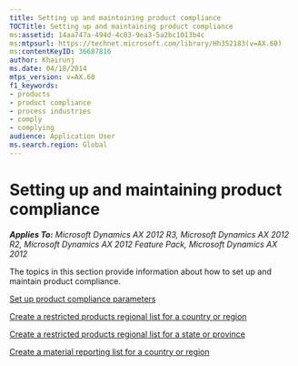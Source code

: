 ```yaml
---
title: Setting up and maintaining product compliance
TOCTitle: Setting up and maintaining product compliance
ms:assetid: 14aa747a-494d-4c03-9ea3-5a2bc1013b4c
ms:mtpsurl: https://technet.microsoft.com/library/Hh352183(v=AX.60)
ms:contentKeyID: 36687816
author: Khairunj
ms.date: 04/18/2014
mtps_version: v=AX.60
f1_keywords:
- products
- product compliance
- process industries
- comply
- complying
audience: Application User
ms.search.region: Global
---
```


# Setting up and maintaining product compliance 


_**Applies To:** Microsoft Dynamics AX 2012 R3, Microsoft Dynamics AX 2012 R2, Microsoft Dynamics AX 2012 Feature Pack, Microsoft Dynamics AX 2012_

The topics in this section provide information about how to set up and maintain product compliance.

[Set up product compliance parameters](set-up-product-compliance-parameters.md)

[Create a restricted products regional list for a country or region](create-a-restricted-products-regional-list-for-a-country-or-region.md)

[Create a restricted products regional list for a state or province](create-a-restricted-products-regional-list-for-a-state-or-province.md)

[Create a material reporting list for a country or region](create-a-material-reporting-list-for-a-country-or-region.md)

  


